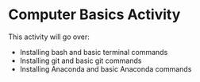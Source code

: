 # Computer Basics Activity

This activity will go over:
- Installing bash and basic terminal commands
- Installing git and basic git commands
- Installing Anaconda and basic Anaconda commands
